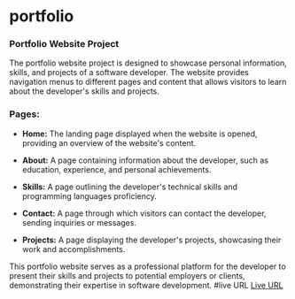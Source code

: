 # portfolio
### Portfolio Website Project

The portfolio website project is designed to showcase personal information, skills, and projects of a software developer. The website provides navigation menus to different pages and content that allows visitors to learn about the developer's skills and projects.

### Pages:

- **Home:** The landing page displayed when the website is opened, providing an overview of the website's content.
  
- **About:** A page containing information about the developer, such as education, experience, and personal achievements.

- **Skills:** A page outlining the developer's technical skills and programming languages proficiency.

- **Contact:** A page through which visitors can contact the developer, sending inquiries or messages.

- **Projects:** A page displaying the developer's projects, showcasing their work and accomplishments.

This portfolio website serves as a professional platform for the developer to present their skills and projects to potential employers or clients, demonstrating their expertise in software development.
#live URL
<a href="https://sondosalnbabteh.github.io/portfolio/">Live URL</a>
